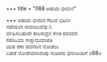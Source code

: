+++
title = "068 ಅಹುದು ಭೀಮನ"

+++
ಅಹುದು ಭೀಮನ ಗೆಲುವ ಭಟನೀ  
ನಹೆಯಲೇ ನಾವಂಜುವೆವು ನಿ  
ರ್ವಹಿಸಬಹುದೇ ಕಾಲರುದ್ರನ ಕೆಣಕಿ ಕದನದಲಿ  
ಸಹಜವಿದು ಸಾಕ್ಷಾದುಮಾಪತಿ  
ಯಹ ಕಣಾ ಪವನಜನ ನೋಡಲು  
ಬಹಡೆ ನೋಡೆಂದಸುರರಿಪು ನುಡಿದನು ಧನಂಜಯಗೆ      ॥68॥